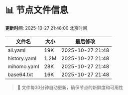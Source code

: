 # 📊 节点文件信息

**更新时间**: 2025-10-27 21:48:00 北京时间

| 文件名 | 大小 | 最后修改 |
|--------|------|----------|
| all.yaml | 19K | 2025-10-27 21:48 |
| history.yaml | 1.2M | 2025-10-27 21:48 |
| mihomo.yaml | 28K | 2025-10-27 21:48 |
| base64.txt | 16K | 2025-10-27 21:48 |

> 🔄 文件每30分钟自动更新，确保节点的新鲜度和可用性
